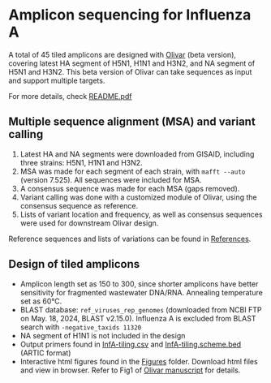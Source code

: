# Amplicon sequencing for Influenza A
A total of 45 tiled amplicons are designed with [Olivar](https://github.com/treangenlab/Olivar) (beta version), covering latest HA segment of H5N1, H1N1 and H3N2, and NA segment of H5N1 and H3N2. This beta version of Olivar can take sequences as input and support multiple targets. 

For more details, check [README.pdf](README.pdf)

## Multiple sequence alignment (MSA) and variant calling
1. Latest HA and NA segments were downloaded from GISAID, including three strains: H5N1, H1N1 and H3N2. 
2. MSA was made for each segment of each strain, with `mafft --auto` (version 7.525). All sequences were included for MSA. 
3. A consensus sequence was made for each MSA (gaps removed). 
4. Variant calling was done with a customized module of Olivar, using the consensus sequence as reference. 
5. Lists of variant location and frequency, as well as consensus sequences were used for downstream Olivar design. 

Reference sequences and lists of variations can be found in [References](References). 

## Design of tiled amplicons
 - Amplicon length set as 150 to 300, since shorter amplicons have better sensitivity for fragmented wastewater DNA/RNA. Annealing temperature set as 60°C. 
 - BLAST database: `ref_viruses_rep_genomes` (downloaded from NCBI FTP on May. 18, 2024, BLAST v2.15.0). Influenza A is excluded from BLAST search with `-negative_taxids 11320`
 - NA segment of H1N1 is not included in the design
 - Output primers found in [InfA-tiling.csv](InfA-tiling.csv) and [InfA-tiling.scheme.bed](InfA-tiling.scheme.bed) (ARTIC format)
 - Interactive html figures found in the [Figures](Figures/) folder. Download html files and view in browser. Refer to Fig1 of [Olivar manuscript](https://doi.org/10.1101/2023.02.11.528155) for details. 
